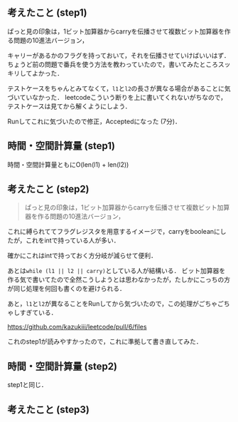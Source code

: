 ## 考えたこと (step1)
ぱっと見の印象は，1ビット加算器からcarryを伝播させて複数ビット加算器を作る問題の10進法バージョン，

キャリーがあるかのフラグを持っておいて，それを伝播させていけばいいはず．
ちょうど前の問題で番兵を使う方法を教わっていたので，書いてみたところスッキリしてよかった．

テストケースをちゃんとみてなくて，`l1`と`l2`の長さが異なる場合があることに気づいていなかった．
leetcodeこういう断りを上に書いてくれないがちなので，テストケースは見てから解くようにしよう．

Runしてこれに気づいたので修正，Acceptedになった (7分)．

## 時間・空間計算量 (step1)
時間・空間計算量ともにO(len(l1) + len(l2))

## 考えたこと (step2)
> ぱっと見の印象は，1ビット加算器からcarryを伝播させて複数ビット加算器を作る問題の10進法バージョン，

これに縛られててフラグレジスタを用意するイメージで，carryをbooleanにしたが，これをintで持っている人が多い．

確かにこれはintで持っておく方分岐が減らせて便利．

あとは`while (l1 || l2 || carry)`としている人が結構いる．
ビット加算器を作る気で書いてたので全然こうしようとは思わなかったが，たしかにこっちの方が同じ処理を何回も書くのを避けられる．

あと，`l1`と`l2`が異なることをRunしてから気づいたので，この処理がごちゃごちゃしすぎている．

https://github.com/kazukiii/leetcode/pull/6/files

これのstep1が読みやすかったので，これに準拠して書き直してみた．

## 時間・空間計算量 (step2)
step1と同じ．

## 考えたこと (step3)
